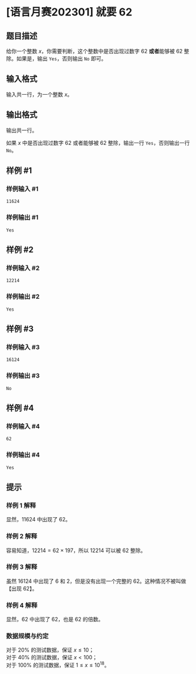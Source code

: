 # [语言月赛202301] 就要 62

## 题目描述

给你一个整数 $x$，你需要判断，这个整数中是否出现过数字 $62$ **或者**能够被 $62$ 整除。如果是，输出 `Yes`，否则输出 `No` 即可。

## 输入格式

输入共一行，为一个整数 $x$。

## 输出格式

输出共一行。

如果 $x$ 中是否出现过数字 $62$ 或者能够被 $62$ 整除，输出一行 `Yes`，否则输出一行 `No`。

## 样例 #1

### 样例输入 #1
```
11624
```

### 样例输出 #1

```
Yes
```

## 样例 #2

### 样例输入 #2
```
12214
```

### 样例输出 #2

```
Yes
```

## 样例 #3

### 样例输入 #3
```
16124
```

### 样例输出 #3

```
No
```

## 样例 #4

### 样例输入 #4
```
62
```

### 样例输出 #4

```
Yes
```

## 提示

### 样例 1 解释

显然，$11624$ 中出现了 $62$。

### 样例 2 解释

容易知道，$12214 = 62 \times 197$，所以 $12214$ 可以被 $62$ 整除。

### 样例 3 解释

虽然 $16124$ 中出现了 $6$ 和 $2$，但是没有出现一个完整的 $62$。这种情况不被叫做【出现 $62$】。

### 样例 4 解释

显然，$62$ 中出现了 $62$，也是 $62$ 的倍数。

### 数据规模与约定

对于 $20\%$ 的测试数据，保证 $x \leq 10$；  
对于 $40\%$ 的测试数据，保证 $x < 100$；  
对于 $100\%$ 的测试数据，保证 $1 \leq x \leq 10 ^ {18}$。
